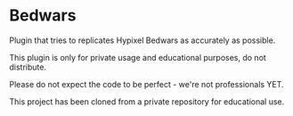 # Bedwars

Plugin that tries to replicates Hypixel Bedwars as accurately as possible.

This plugin is only for private usage and educational purposes, do not distribute. 

Please do not expect the code to be perfect - we're not professionals YET.



This project has been cloned from a private repository for educational use. 
